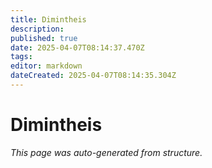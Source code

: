 ```yaml
---
title: Dimintheis
description: 
published: true
date: 2025-04-07T08:14:37.470Z
tags: 
editor: markdown
dateCreated: 2025-04-07T08:14:35.304Z
---
```


# Dimintheis

*This page was auto-generated from structure.*